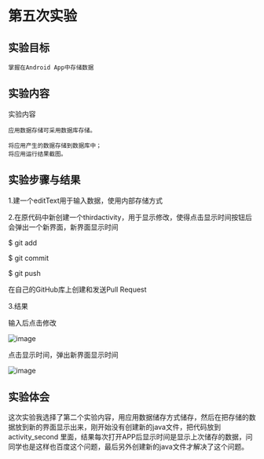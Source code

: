 # 第五次实验
## 实验目标

    掌握在Android App中存储数据

## 实验内容


实验内容

    应用数据存储可采用数据库存储。

    将应用产生的数据存储到数据库中；
    将应用运行结果截图。

## 实验步骤与结果

1.建一个editText用于输入数据，使用内部存储方式

2.在原代码中新创建一个thirdactivity，用于显示修改，使得点击显示时间按钮后会弹出一个新界面，新界面显示时间


$ git add 

$ git commit

$ git push

在自己的GitHub库上创建和发送Pull Request

3.结果

输入后点击修改

![image](https://github.com/LyL111/android-labs-2018/blob/master/soft1614080902235/5.1.png)

点击显示时间，弹出新界面显示时间

![image](https://github.com/LyL111/android-labs-2018/blob/master/soft1614080902235/5.2.png)

## 实验体会
这次实验我选择了第二个实验内容，用应用数据储存方式储存，然后在把存储的数据放到新的界面显示出来，刚开始没有创建新的java文件，把代码放到activity_second
里面，结果每次打开APP后显示时间是显示上次储存的数据，问同学也是这样也百度这个问题，最后另外创建新的java文件才解决了这个问题。
  
